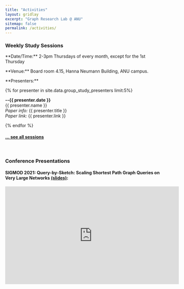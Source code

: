 ```yaml
---
title: "Activities"
layout: gridlay
excerpt: "Graph Research Lab @ ANU"
sitemap: false
permalink: /activities/
---
```


### Weekly Study Sessions

<p> </p>

<p>
  **Date/Time:** 2-3pm Thursdays of every month, except for the 1st Thursday
</p>

<p>**Venue:** Board room 4.15, Hanna Neumann Building, ANU campus.</p>

<p>**Presenters:**</p>

{% for presenter in site.data.group_study_presenters limit:5%}

**--{{ presenter.date }}** <br>
{{ presenter.name }}  
<em>Paper info:</em> {{ presenter.title }} <br>
<em>Paper link:</em> {{ presenter.link }} <br>
 
{% endfor %}

<p> </p>

<h4><a href="{{ site.url }}{{ site.baseurl }}/allsessions.html">... see all sessions</a></h4>

<br>






### Conference Presentations

<p> </p>

#### SIGMOD 2021: Query-by-Sketch: Scaling Shortest Path Graph Queries on Very Large Networks [(slides)](https://graphlabanu.github.io/website/downloads/sigmod2021_slides.pdf):
<iframe width="560" height="315" src="https://www.youtube.com/embed/v=zc5n2SsCtbQ&list=PL3xUNnH4TdbsfndCMn02BqAAgGB0z7cwq" frameborder="0" allowfullscreen></iframe>


